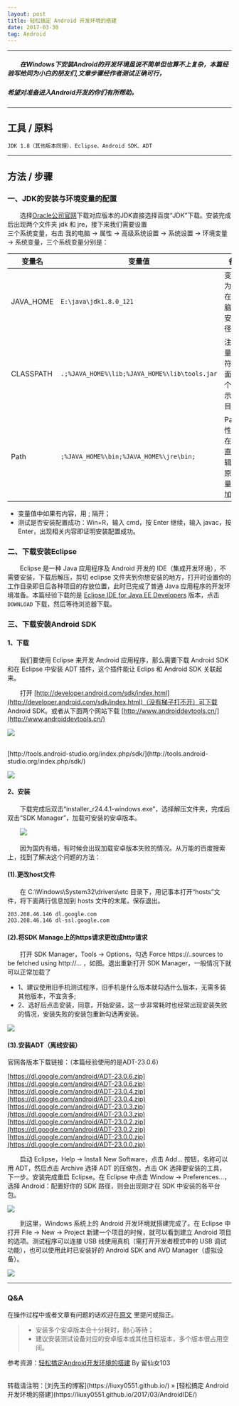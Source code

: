 ```yaml
---
layout: post
title: 轻松搞定 Android 开发环境的搭建
date: 2017-03-30
tag: Android
---
```


___
##### 　　在Windows下安装Android的开发环境虽说不简单但也算不上复杂，本篇经验写给同为小白的朋友们,文章步骤经作者测试正确可行，  
##### 希望对准备进入Android开发的你们有所帮助。

___
## 工具 / 原料
    JDK 1.8（其他版本同理）、Eclipse、Android SDK、ADT

___
## 方法 / 步骤

### 一、JDK的安装与环境变量的配置

　　选择[Oracle公司官网](http://www.oracle.com/technetwork/java/javase/downloads/jdk8-downloads-2133151.html)下载对应版本的JDK直接选择百度“JDK”下载。安装完成后出现两个文件夹 jdk 和 jre，接下来我们需要设置  
三个系统变量，右击	我的电脑 -> 属性 -> 高级系统设置 -> 系统设置 -> 环境变量 -> 系统变量，三个系统变量分别是：

|变量名|变量值|备注|
|----|----|----|
|JAVA_HOME|`E:\java\jdk1.8.0_121`|变量值为JDK在你电脑上的安装路径|
|CLASSPATH|`.;%JAVA_HOME%\lib;%JAVA_HOME%\lib\tools.jar`|注意变量值字符串前面有一个"."表示当前目录|
|Path|`;%JAVA_HOME%\bin;%JAVA_HOME%\jre\bin;`|Path属性已存在，可直接编辑，在原来变量后追加即可|

- 变量值中如果有内容，用 ; 隔开；
- 测试是否安装配置成功：Win+R，输入 cmd，按 Enter 继续，输入 javac，按 Enter，出现相关内容即证明安装配置成功。

### 二、下载安装Eclipse

　　Eclipse 是一种 Java 应用程序及 Android 开发的 IDE（集成开发环境），不需要安装，下载后解压，剪切 eclipse 文件夹到你想安装的地方，打开时设置你的工作目录即日后各种项目的存放位置，此时已完成了普通 Java 应用程序的开发环境准备。本篇经验下载的是 [Eclipse IDE for Java EE Developers](https://www.eclipse.org/downloads/download.php?file=/technology/epp/downloads/release/oxygen/2/eclipse-jee-oxygen-2-win32-x86_64.zip) 版本，点击 `DOWNLOAD` 下载，然后等待浏览器下载。  


### 三、下载安装Android SDK

#### 1、下载

　　我们要使用 Eclipse 来开发 Android 应用程序，那么需要下载 Android SDK 和在 Eclipse 中安装 ADT 插件，这个插件能让 Eclips 和 Android SDK 关联起来。

　　打开 [http://developer.android.com/sdk/index.html](http://developer.android.com/sdk/index.html)（没有梯子打不开）可下载 Android SDK。或者从下面两个网站下载
[http://www.androiddevtools.cn/](http://www.androiddevtools.cn/)  

![](/images/posts/AndroidIDE/SDKTools1.png)

<br>
[http://tools.android-studio.org/index.php/sdk/](http://tools.android-studio.org/index.php/sdk/)  

![](/images/posts/AndroidIDE/SDKTools2.png)

#### 2、安装

　　下载完成后双击“installer_r24.4.1-windows.exe”，选择解压文件夹，完成后双击“SDK Manager”，加载可安装的安卓版本。

　　![](/images/posts/AndroidIDE/AndroidSDKManager.png)

　　因为国内有墙，有时候会出现加载安卓版本失败的情况。从万能的百度搜索上，找到了解决这个问题的方法：

#### (1).更改host文件

　　在 C:\Windows\System32\drivers\etc 目录下，用记事本打开“hosts”文件，将下面两行信息加到 hosts 文件的末尾，保存退出。

  ```
  203.208.46.146 dl.google.com  
  203.208.46.146 dl-ssl.google.com
  ```

#### (2).将SDK Manage上的https请求更改成http请求

　　打开 SDK Manager，Tools -> Options，勾选 Force https://..sources to be fetched using http://... ，如图。退出重新打开 SDK Manager，一般情况下就可以正常加载了

- 1、建议使用旧手机测试程序，旧手机是什么版本就勾选什么版本，无需多装其他版本，不宜贪多;
- 2、选好后点击安装，同意，开始安装，这一步非常耗时也经常出现安装失败的情况，安装失败的安装包重新勾选再安装。  

![](/images/posts/AndroidIDE/AndroidList.png)

#### (3).安装ADT（离线安装）

官网各版本下载链接：（本篇经验使用的是ADT-23.0.6）

[https://dl.google.com/android/ADT-23.0.6.zip](https://dl.google.com/android/ADT-23.0.6.zip)  
[https://dl.google.com/android/ADT-23.0.4.zip](https://dl.google.com/android/ADT-23.0.4.zip)  
[https://dl.google.com/android/ADT-23.0.3.zip](https://dl.google.com/android/ADT-23.0.3.zip)  
[https://dl.google.com/android/ADT-23.0.2.zip](https://dl.google.com/android/ADT-23.0.2.zip)  
[https://dl.google.com/android/ADT-23.0.0.zip](https://dl.google.com/android/ADT-23.0.0.zip)  

　　启动 Eclipse，Help -> Install New Software，点击 Add… 按钮，名称可以用 ADT，然后点击 Archive 选择 ADT 的压缩包，点击 OK 选择要安装的工具，下一步。安装完成重启 Eclipse。在 Eclipse 中点击 Window -> Preferences...，选择 Android：配置好你的 SDK 路径，则会出现刚才在 SDK 中安装的各平台包。  

![](/images/posts/AndroidIDE/SDKLocation.png)

　　到这里，Windows 系统上的 Android 开发环境就搭建完成了。在 Eclipse 中打开 File -> New -> Project 新建一个项目的时候，就可以看到建立 Android 项目的选项。测试程序可以连接 USB 线使用真机（需打开开发者模式中的 USB 调试功能），也可以使用此时已安装好的 Android SDK and AVD Manager（虚拟设备）。  

![](/images/posts/AndroidIDE/AndroidProject.png)

___
### Q&A

在操作过程中或者文章有问题的话欢迎在[原文](https://liuxy0551.github.io/2017/03/AndroidIDE/) 里提问或指正。  

>* 安装多个安卓版本会十分耗时，耐心等待；
>* 建议安装测试设备对应的安卓版本或其他目标版本，多个版本很占用空间。  


参考资源：[轻松搞定Android开发环境的搭建](https://jingyan.baidu.com/article/46650658c30866f548e5f842.html) By 留仙女103

<br>
转载请注明：[刘先玉的博客](https://liuxy0551.github.io/) » [轻松搞定 Android 开发环境的搭建](https://liuxy0551.github.io/2017/03/AndroidIDE/)
